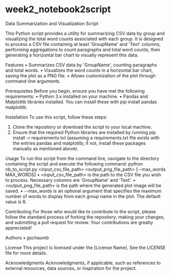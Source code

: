 # week2_notebook2script

Data Summarization and Visualization Script

This Python script provides a utility for summarizing CSV data by group and visualizing the total word counts associated with each group. It is designed to process a CSV file containing at least 'GroupName' and 'Text' columns, performing aggregations to count paragraphs and total word counts, then generating a horizontal bar chart to visually represent this data.

Features
•	Summarizes CSV data by 'GroupName', counting paragraphs and total words.
•	Visualizes the word counts in a horizontal bar chart, saving the plot as a PNG file.
•	Allows customization of the plot through command-line arguments.

Prerequisites
Before you begin, ensure you have met the following requirements:
•	Python 3.x installed on your machine.
•	Pandas and Matplotlib libraries installed. You can install these with pip install pandas matplotlib.

Installation
To use this script, follow these steps:
1.	Clone the repository or download the script to your local machine.
2.	Ensure that the required Python libraries are installed by running pip install -r requirements.txt (assuming a requirements.txt file exists with the entries pandas and matplotlib; if not, install these packages manually as mentioned above).

Usage
To run this script from the command line, navigate to the directory containing the script and execute the following command:
python nb_to_script.py <input_csv_file_path> <output_png_file_path> [--max_words MAX_WORDS] 
•	<input_csv_file_path> is the path to the CSV file you wish to process. Necessary columns are 'GroupName' and 'Text'.
•	<output_png_file_path> is the path where the generated plot image will be saved.
•	--max_words is an optional argument that specifies the maximum number of words to display from each group name in the plot. The default value is 8.

Contributing
For those who would like to contribute to the script, please follow the standard process of forking the repository, making your changes, and submitting a pull request for review. Your contributions are greatly appreciated!

Authors
•	gschaumb

License
This project is licensed under the [License Name]. See the LICENSE file for more details.

Acknowledgments
Acknowledgments, if applicable, such as references to external resources, data sources, or inspiration for the project.
